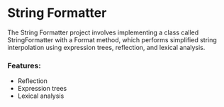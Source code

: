 # String Formatter

The String Formatter project involves implementing a class called StringFormatter with a Format method, which performs simplified string interpolation using expression trees, reflection, and lexical analysis.

### Features:

- Reflection
- Expression trees
- Lexical analysis
